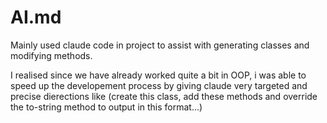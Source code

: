 # AI.md

Mainly used claude code in project to assist with generating classes and modifying methods.

I realised since we have already worked quite a bit in OOP, i was able to speed up the developement process by giving
claude very targeted and precise dierections like (create this class, add these methods <insert methods> and override the to-string method to output in this format...)